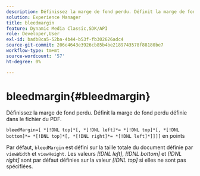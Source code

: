 ```yaml
---
description: Définissez la marge de fond perdu. Définit la marge de fond perdu définie dans le fichier du PDF.
solution: Experience Manager
title: bleedmargin
feature: Dynamic Media Classic,SDK/API
role: Developer,User
exl-id: badb8ca5-52ba-4b44-b53f-fb302626adc4
source-git-commit: 206e4643e3926cb85b4be2189743578f88180be7
workflow-type: tm+mt
source-wordcount: '57'
ht-degree: 0%

---
```


# bleedmargin{#bleedmargin}

Définissez la marge de fond perdu. Définit la marge de fond perdu définie dans le fichier du PDF.

`bleedMargin=[ *[!DNL top]*[, *[!DNL left]*= *[!DNL top]*[, *[!DNL bottom]*= *[!DNL top]*[, *[!DNL right]*= *[!DNL left]*]]]]` en points

Par défaut, `bleedMargin` est défini sur la taille totale du document définie par `viewWidth` et `viewHeight`. Les valeurs *[!DNL left]*, *[!DNL bottom]* et *[!DNL right]* sont par défaut définies sur la valeur *[!DNL top]* si elles ne sont pas spécifiées.
